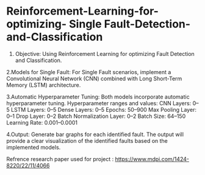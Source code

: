 # Reinforcement-Learning-for-optimizing- Single Fault-Detection-and-Classification
1. Objective:
Using Reinforcement Learning for optimizing Fault Detection and Classification.

2.Models for Single Fault:
For Single Fault scenarios, implement a Convolutional Neural Network (CNN) combined with Long Short-Term Memory (LSTM) architecture.

3.Automatic Hyperparameter Tuning:
Both models incorporate automatic hyperparameter tuning.
Hyperparameter ranges and values:
CNN Layers: 0–5
LSTM Layers: 0–5
Dense Layers: 0–5
Epochs: 50–900
Max Pooling Layer: 0–1
Drop Layer: 0–2
Batch Normalization Layer: 0–2
Batch Size: 64–150
Learning Rate: 0.001–0.0001

4.Output:
Generate bar graphs for each identified fault.
The output will provide a clear visualization of the identified faults based on the implemented models.

Refrence research paper used for project : https://www.mdpi.com/1424-8220/22/11/4066
